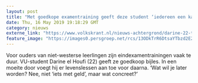 ```yaml
---
layout: post
title: "Met goedkope examentraining geeft deze student ‘iedereen een kans’"
date: Thu, 16 May 2019 19:18:29 GMT
category: nieuws
externe_link: "https://www.volkskrant.nl/nieuws-achtergrond/darine-22-traint-niet-westerse-scholieren-voor-hun-eindexamen-ik-wil-hun-rolmodel-zijn-hun-grote-broer~bdd966ee/"
feature_image: "https://images0.persgroep.net/rcs/13ODkTrR6DtsaYTbzd2E2afoEnM/diocontent/148205829/_crop/124/0/3186/3187/_fill/320/320?appId=93a17a8fd81db0de025c8abd1cca1279&quality=0.85"
---
```


Voor ouders van niet-westerse leerlingen zijn eindexamentrainingen vaak te duur. VU-student Darine el Houfi (22) geeft ze goedkoop bijles. In een moeite door voegt hij er levenslessen aan toe voor daarna. ‘Wat wil je later worden? Nee, niet ‘iets met geld’, maar wat concreet?’

